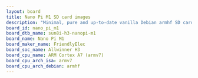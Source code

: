 ```yaml
---
layout: board
title: Nano Pi M1 SD card images
description: "Minimal, pure and up-to-date vanilla Debian armhf SD card images for Nano Pi M1 by FriendlyElec, SoC: Allwinner H3, CPU ISA: armv7"
board_id: nano_pi_m1
board_dtb_name: sun8i-h3-nanopi-m1
board_name: Nano Pi M1
board_maker_name: FriendlyElec
board_soc_name: Allwinner H3
board_cpu_name: ARM Cortex A7 (armv7)
board_cpu_arch_isa: armv7
board_cpu_arch_debian: armhf
---
```


